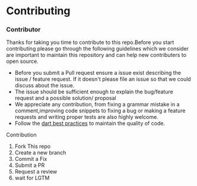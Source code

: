 # Contributing 

 
### Contributor
Thanks for taking you time to contribute to this repo.Before you start contributing please go through the following guidelines which we consider are important to maintain this repository and can
help new contributers to open source.

- Before you submit a Pull request ensure a issue exist describing the issue / feature request. If it doesn't please file an issue so that we could discuss about the issue.
-  The issue should be sufficient enough to explain the bug/feature request and a possible solution/ proposal
- We appreciate any contribution, from fixing a grammar mistake in a comment,improving code snippets to fixing a bug or making a feature requests and writing proper tests are also highly welcome.  
- Follow the [dart best practices](https://dart.dev/guides/language/effective-dart) to maintain the quality of code.

Contribution

1. Fork This repo
2. Create a new branch
3. Commit a Fix
4. Submit a PR 
5. Request a review
6.  wait for LGTM
